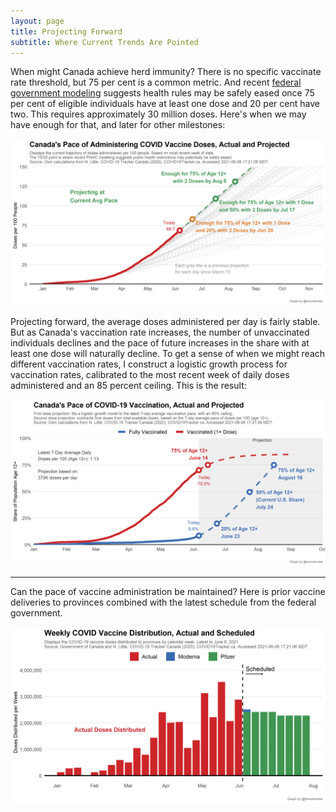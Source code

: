 ```yaml
---
layout: page
title: Projecting Forward
subtitle: Where Current Trends Are Pointed
---
```


When might Canada achieve herd immunity? There is no specific vaccinate rate threshold, but 75 per cent is a common metric. And recent [federal government modeling](https://www.canada.ca/content/dam/phac-aspc/documents/services/diseases-maladies/coronavirus-disease-covid-19/epidemiological-economic-research-data/update-covid-19-canada-epidemiology-modelling-20210423-en.pdf) suggests health rules may be safely eased once 75 per cent of eligible individuals have at least one dose and 20 per cent have two. This requires approximately 30 million doses. Here's when we may have enough for that, and later for other milestones:

![](Plots/pace_national_projection_7520.png)

Projecting forward, the average doses administered per day is fairly stable. But as Canada's vaccination rate increases, the number of unvaccinated individuals declines and the pace of future increases in the share with at least one dose will naturally decline. To get a sense of when we might reach different vaccination rates, I construct a logistic growth process for vaccination rates, calibrated to the most recent week of daily doses administered and an 85 percent ceiling. This is the result:

![](Plots/pace_national_projection_logistic2.png)

---

Can the pace of vaccine administration be maintained? Here is prior vaccine deliveries to provinces combined with the latest schedule from the federal government. 

![](Plots/pace_national_doses.png)
